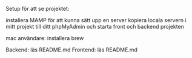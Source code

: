 Setup för att se projektet:

installera MAMP för att kunna sätt upp en server
kopiera locala servern i mitt projekt till ditt phpMyAdmin och starta front och backend projekten

mac användare:
installera brew

Backend: läs README.md
Frontend: läs README.md